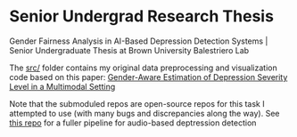 # Senior Undergrad Research Thesis
Gender Fairness Analysis in AI-Based Depression Detection Systems | Senior Undergraduate Thesis at Brown University
Balestriero Lab

The [src/](https://github.com/selenajwilliams/thesis/tree/main/src) folder contains my original data preprocessing and visualization code based on this paper: [Gender-Aware Estimation of Depression Severity Level in a Multimodal Setting](https://ieeexplore.ieee.org/abstract/document/9534330)

Note that the submoduled repos are open-source repos for this task I attempted to use (with many bugs and discrepancies along the way). See [this repo](https://github.com/selenajwilliams/depression-detection.git) for a fuller pipeline for audio-based deptression detection
